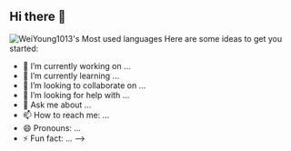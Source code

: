 ## Hi there 👋
![WeiYoung1013's Most used languages](https://github-readme-stats.vercel.app/api/top-langs?username=WeiYoung1013&show_icons=true&count_private=true&theme=gotham)
Here are some ideas to get you started:

- 🔭 I’m currently working on ...
- 🌱 I’m currently learning ...
- 👯 I’m looking to collaborate on ...
- 🤔 I’m looking for help with ...
- 💬 Ask me about ...
- 📫 How to reach me: ...
- 😄 Pronouns: ...
- ⚡ Fun fact: ...
-->
